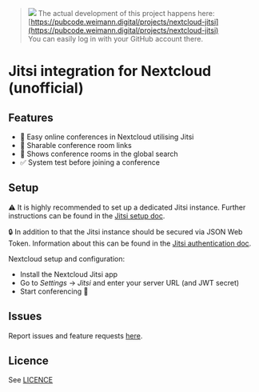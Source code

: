 > ![](https://weimann.digital/redbox.png) The actual development of this project happens here:    
> [https://pubcode.weimann.digital/projects/nextcloud-jitsi](https://pubcode.weimann.digital/projects/nextcloud-jitsi)  
> You can easily log in with your GitHub account there.

# Jitsi integration for Nextcloud (unofficial)

## Features

- 🎥 Easy online conferences in Nextcloud utilising Jitsi
- 🔗 Sharable conference room links
- 🔎 Shows conference rooms in the global search
- ✅ System test before joining a conference

## Setup

⚠ It is highly recommended to set up a dedicated Jitsi instance.
Further instructions can be found in the [Jitsi setup doc](https://jitsi.github.io/handbook/docs/devops-guide/devops-guide-start). 

🔒 In addition to that the Jitsi instance should be secured via JSON Web Token.
Information about this can be found in the [Jitsi authentication doc](https://jitsi.github.io/handbook/docs/devops-guide/devops-guide-docker#authentication).

Nextcloud setup and configuration:

- Install the Nextcloud Jitsi app
- Go to *Settings* → *Jitsi* and enter your server URL (and JWT secret)
- Start conferencing 🍻

## Issues

Report issues and feature requests [here](https://pubcode.weimann.digital/projects/nextcloud-jitsi/issues/list).

## Licence

See [LICENCE](./LICENCE)
